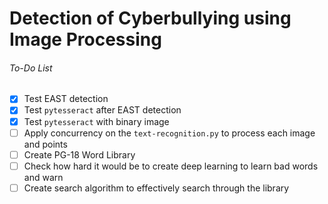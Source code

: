 # Detection of Cyberbullying using Image Processing

###### To-Do List
- [x] Test EAST detection
- [x] Test `pytesseract` after EAST detection
- [x] Test `pytesseract` with binary image
- [ ] Apply concurrency on the `text-recognition.py` to process each image and points
- [ ] Create PG-18 Word Library
- [ ] Check how hard it would be to create deep learning to learn bad words and warn
- [ ] Create search algorithm to effectively search through the library